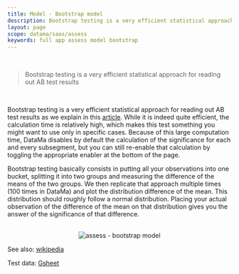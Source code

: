 ```yaml
---
title: Model - Bootstrap model
description: Bootstrap testing is a very efficient statistical approach for reading out AB test results
layout: page
scope: datama/saas/assess
keywords: full app assess model bootstrap
---
```


<br>

> Bootstrap testing is a very efficient statistical approach for reading out AB test results

<br>

Bootstrap testing is a very efficient statistical approach for reading out AB test results as we explain in this [article](https://www.linkedin.com/pulse/ab-test-optimisation-earlier-decisions-new-readout-de-b%C3%A9naz%C3%A9/?trk=portfolio_article-card_title). While it is indeed quite efficient, the calculation time is relatively high, which makes this test something you might want to use only in specific cases. Because of this large computation time, DataMa disables by default the calculation of the significance for each and every subsegment, but you can still re-enable that calculation by toggling the appropriate enabler at the bottom of the page.

Bootstrap testing basically consists in putting all your observations into one bucket, splitting it into two groups and measuring the difference of the means of the two groups. We then replicate that approach multiple times (100 times in DataMa) and plot the distribution difference of the mean. This distribution should roughly follow a normal distribution. Placing your actual observation of the difference of the mean on that distribution gives you the answer of the significance of that difference.

<br>

<center><img src="{{site.url}}/{{site.baseurl}}/core_app/new/assess/images/assess_bootstrap.png" alt="assess - bootstrap model" /></center>

See also: [wikipedia](https://en.wikipedia.org/wiki/Bootstrapping_(statistics))

Test data: [Gsheet](https://docs.google.com/spreadsheets/d/1bNEeqm5CfpPmYPr_t4ff1xcJkSBKoVvwJd4vKB0sDzs/edit#gid=1756377864)

<br>

